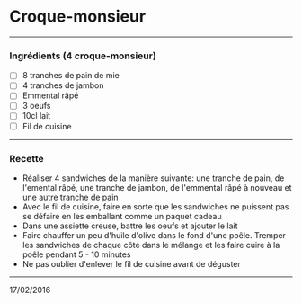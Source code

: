 # Croque-monsieur

---

### Ingrédients (4 croque-monsieur)

- [ ] 8 tranches de pain de mie
- [ ] 4 tranches de jambon
- [ ] Emmental râpé
- [ ] 3 oeufs
- [ ] 10cl lait
- [ ] Fil de cuisine

---

### Recette

- Réaliser 4 sandwiches de la manière suivante: une tranche de pain, de l'emental râpé, une tranche de jambon, de l'emmental râpé à nouveau et une autre tranche de pain
- Avec le fil de cuisine, faire en sorte que les sandwiches ne puissent pas se défaire en les emballant comme un paquet cadeau
- Dans une assiette creuse, battre les oeufs et ajouter le lait
- Faire chauffer un peu d'huile d'olive dans le fond d'une poêle. Tremper les sandwiches de chaque côté dans le mélange et les faire cuire à la poêle pendant 5 - 10 minutes
- Ne pas oublier d'enlever le fil de cuisine avant de déguster

---

17/02/2016
